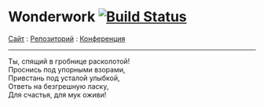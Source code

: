 # Wonderwork [![Build Status](https://travis-ci.org/animusdev/Old-World-Blue.svg?branch=master)](https://travis-ci.org/animusdev/Old-World-Blue)

[Сайт](http://ss13.ru) : 
[Репозиторий](https://github.com/BlueCabaret/Wonderwork) : 
[Конференция](https://discord.gg/0rYoywTfgM3uEX8T)

---

Ты, спящий в гробнице расколотой!
<br>Проснись под упорными взорами,
<br>Привстань под усталой улыбкой,
<br>Ответь на безгрешную ласку,
<br>Для счастья, для мук оживи!

